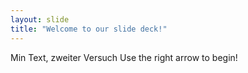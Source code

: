 ```yaml
---
layout: slide
title: "Welcome to our slide deck!"
---
```

Min Text, zweiter Versuch
Use the right arrow to begin!
